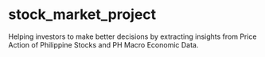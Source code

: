 # stock_market_project

Helping investors to make better decisions by extracting insights from Price Action of Philippine Stocks and PH Macro Economic Data.
